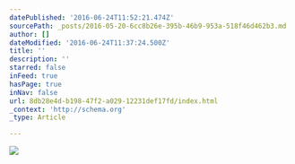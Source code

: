 ```yaml
---
datePublished: '2016-06-24T11:52:21.474Z'
sourcePath: _posts/2016-05-20-6cc8b26e-395b-46b9-953a-518f46d462b3.md
author: []
dateModified: '2016-06-24T11:37:24.500Z'
title: ''
description: ''
starred: false
inFeed: true
hasPage: true
inNav: false
url: 8db28e4d-b198-47f2-a029-12231def17fd/index.html
_context: 'http://schema.org'
_type: Article

---
```

![](https://the-grid-user-content.s3-us-west-2.amazonaws.com/a4d16577-b625-4fcb-add3-c8553802fbd8.jpg)
